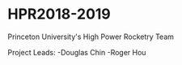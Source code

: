 # HPR2018-2019
Princeton University's High Power Rocketry Team

Project Leads:
-Douglas Chin
-Roger Hou